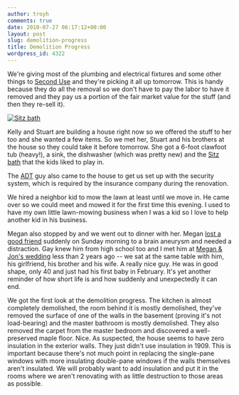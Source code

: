 ```yaml
---
author: troyh
comments: true
date: 2010-07-27 06:17:12+00:00
layout: post
slug: demolition-progress
title: Demolition Progress
wordpress_id: 4322
---
```


We're giving most of the plumbing and electrical fixtures and some other things to [Second Use](http://www.seconduse.com/) and they're picking it all up tomorrow. This is handy because they do all the removal so we don't have to pay the labor to have it removed and they pay us a portion of the fair market value for the stuff (and then they re-sell it).

[![Sitz bath](http://farm5.static.flickr.com/4090/4834801998_33796939f3.jpg)](http://www.flickr.com/photos/troyh/4834801998/)

Kelly and Stuart are building a house right now so we offered the stuff to her too and she wanted a few items. So we met her, Stuart and his brothers at the house so they could take it before tomorrow. She got a 6-foot clawfoot tub (heavy!), a sink, the dishwasher (which was pretty new) and the [Sitz bath](http://www.nlm.nih.gov/medlineplus/ency/article/002299.htm) that the kids liked to play in.

<!-- more -->

The [ADT](http://www.adt.com/) guy also came to the house to get us set up with the security system, which is required by the insurance company during the renovation.

We hired a neighbor kid to mow the lawn at least until we move in. He came over so we could meet and mowed it for the first time this evening. I used to have my own little lawn-mowing business when I was a kid so I love to help another kid in his business.

Megan also stopped by and we went out to dinner with her. Megan [lost a good friend](http://www.lbreport.com/obits/davewod.htm) suddenly on Sunday morning to a brain aneurysm and needed a distraction. Gay knew him from high school too and I met him at [Megan & Jon's wedding](http://troyandgay.com/blog/2008/08/02/jon-megans-wedding/) less than 2 years ago -- we sat at the same table with him, his girlfriend, his brother and his wife. A really nice guy. He was in good shape, only 40 and just had his first baby in February. It's yet another reminder of how short life is and how suddenly and unexpectedly it can end.

We got the first look at the demolition progress. The kitchen is almost completely demolished, the room behind it is mostly demolished, they've removed the surface of one of the walls in the basement (proving it's not load-bearing) and the master bathroom is mostly demolished. They also removed the carpet from the master bedroom and discovered a well-preserved maple floor. Nice. As suspected, the house seems to have zero insulation in the exterior walls. They just didn't use insulation in 1909. This is important because there's not much point in replacing the single-pane windows with more insulating double-pane windows if the walls themselves aren't insulated. We will probably want to add insulation and put it in the rooms where we aren't renovating with as little destruction to those areas as possible.
